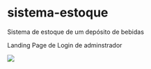 # sistema-estoque
 Sistema de estoque de um depósito de bebidas

Landing Page de Login de adminstrador

<img src="/poste-linkedin/budega.gif">
